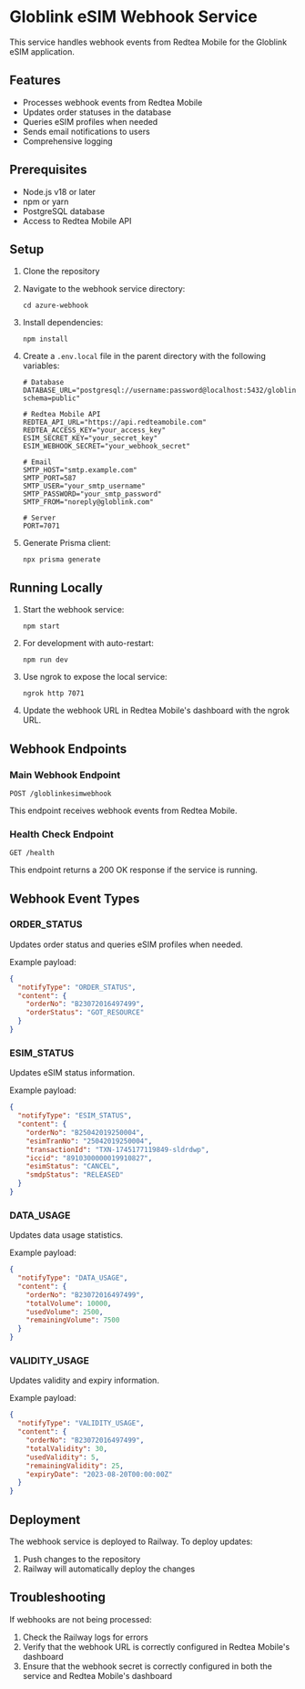 # Globlink eSIM Webhook Service

This service handles webhook events from Redtea Mobile for the Globlink eSIM application.

## Features

- Processes webhook events from Redtea Mobile
- Updates order statuses in the database
- Queries eSIM profiles when needed
- Sends email notifications to users
- Comprehensive logging

## Prerequisites

- Node.js v18 or later
- npm or yarn
- PostgreSQL database
- Access to Redtea Mobile API

## Setup

1. Clone the repository
2. Navigate to the webhook service directory:
   ```
   cd azure-webhook
   ```

3. Install dependencies:
   ```
   npm install
   ```

4. Create a `.env.local` file in the parent directory with the following variables:
   ```
   # Database
   DATABASE_URL="postgresql://username:password@localhost:5432/globlink?schema=public"
   
   # Redtea Mobile API
   REDTEA_API_URL="https://api.redteamobile.com"
   REDTEA_ACCESS_KEY="your_access_key"
   ESIM_SECRET_KEY="your_secret_key"
   ESIM_WEBHOOK_SECRET="your_webhook_secret"
   
   # Email
   SMTP_HOST="smtp.example.com"
   SMTP_PORT=587
   SMTP_USER="your_smtp_username"
   SMTP_PASSWORD="your_smtp_password"
   SMTP_FROM="noreply@globlink.com"
   
   # Server
   PORT=7071
   ```

5. Generate Prisma client:
   ```
   npx prisma generate
   ```

## Running Locally

1. Start the webhook service:
   ```
   npm start
   ```

2. For development with auto-restart:
   ```
   npm run dev
   ```

3. Use ngrok to expose the local service:
   ```
   ngrok http 7071
   ```

4. Update the webhook URL in Redtea Mobile's dashboard with the ngrok URL.

## Webhook Endpoints

### Main Webhook Endpoint

```
POST /globlinkesimwebhook
```

This endpoint receives webhook events from Redtea Mobile.

### Health Check Endpoint

```
GET /health
```

This endpoint returns a 200 OK response if the service is running.

## Webhook Event Types

### ORDER_STATUS

Updates order status and queries eSIM profiles when needed.

Example payload:
```json
{
  "notifyType": "ORDER_STATUS",
  "content": {
    "orderNo": "B23072016497499",
    "orderStatus": "GOT_RESOURCE"
  }
}
```

### ESIM_STATUS

Updates eSIM status information.

Example payload:
```json
{
  "notifyType": "ESIM_STATUS",
  "content": {
    "orderNo": "B25042019250004",
    "esimTranNo": "25042019250004",
    "transactionId": "TXN-1745177119849-sldrdwp",
    "iccid": "8910300000019910827",
    "esimStatus": "CANCEL",
    "smdpStatus": "RELEASED"
  }
}
```

### DATA_USAGE

Updates data usage statistics.

Example payload:
```json
{
  "notifyType": "DATA_USAGE",
  "content": {
    "orderNo": "B23072016497499",
    "totalVolume": 10000,
    "usedVolume": 2500,
    "remainingVolume": 7500
  }
}
```

### VALIDITY_USAGE

Updates validity and expiry information.

Example payload:
```json
{
  "notifyType": "VALIDITY_USAGE",
  "content": {
    "orderNo": "B23072016497499",
    "totalValidity": 30,
    "usedValidity": 5,
    "remainingValidity": 25,
    "expiryDate": "2023-08-20T00:00:00Z"
  }
}
```

## Deployment

The webhook service is deployed to Railway. To deploy updates:

1. Push changes to the repository
2. Railway will automatically deploy the changes

## Troubleshooting

If webhooks are not being processed:

1. Check the Railway logs for errors
2. Verify that the webhook URL is correctly configured in Redtea Mobile's dashboard
3. Ensure that the webhook secret is correctly configured in both the service and Redtea Mobile's dashboard 